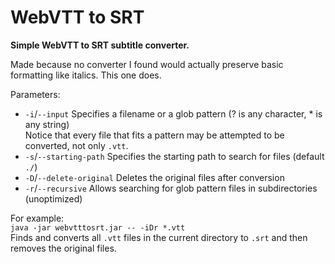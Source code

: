 # WebVTT to SRT
**Simple WebVTT to SRT subtitle converter.**

Made because no converter I found would actually preserve
basic formatting like italics. This one does.

Parameters:
- `-i`/`--input` Specifies a filename or a glob pattern
  (? is any character, * is any string)  
  Notice that every file that fits a pattern may be attempted
  to be converted, not only `.vtt`.
- `-s`/`--starting-path` Specifies the starting path to search for
  files (default `./`)
- `-D`/`--delete-original` Deletes the original files after conversion
- `-r`/`--recursive` Allows searching for glob pattern files in subdirectories
  (unoptimized)

For example:  
`java -jar webvtttosrt.jar -- -iDr *.vtt`  
Finds and converts all `.vtt` files in the current directory
to `.srt` and then removes the original files.